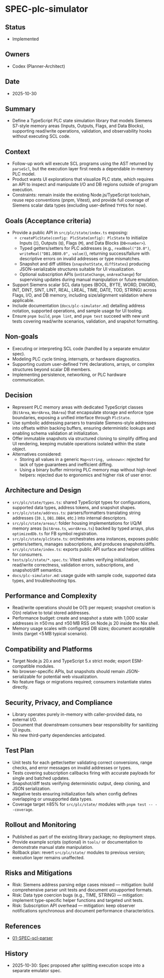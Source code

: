 # SPEC-plc-simulator

## Status

- Implemented

## Owners

- Codex (Planner-Architect)

## Date

- 2025-10-30

## Summary

- Define a TypeScript PLC state simulation library that models Siemens S7-style memory areas (Inputs, Outputs, Flags, and Data Blocks), supporting read/write operations, validation, and observability hooks without executing SCL code.

## Context

- Follow-up work will execute SCL programs using the AST returned by `parseScl`, but the execution layer first needs a dependable in-memory PLC model.
- Product wants UI explorations that visualize PLC state, which requires an API to inspect and manipulate I/O and DB regions outside of program execution.
- Constraints: remain inside the existing Node.js/TypeScript toolchain, reuse repo conventions (pnpm, Vitest), and provide full coverage of Siemens scalar data types (excluding user-defined `TYPE`s for now).

## Goals (Acceptance criteria)

- Provide a public API in `src/plc/state/index.ts` exposing:
  - `createPlcState(config: PlcStateConfig): PlcState` to initialize Inputs (`I`), Outputs (`Q`), Flags (`M`), and Data Blocks (`DB<number>`).
  - Typed getters/setters for PLC addresses (e.g., `readBool("I0.0")`, `writeReal("DB1.DBX0.0", value)`), returning success/failure with descriptive errors on invalid addresses or type mismatches.
  - Snapshot and diff utilities (`snapshotState`, `diffStates`) producing JSON-serializable structures suitable for UI visualization.
  - Optional subscription APIs (`onStateChange`, `onAreaChange`) for supervising updates during manual manipulation or future emulation.
- Support Siemens scalar SCL data types (BOOL, BYTE, WORD, DWORD, INT, DINT, SINT, LINT, REAL, LREAL, TIME, DATE, TOD, STRING) across Flags, I/O, and DB memory, including size/alignment validation where applicable.
- Include documentation (`docs/plc-simulator.md`) detailing address notation, supported operations, and sample usage for UI tooling.
- Ensure `pnpm build`, `pnpm lint`, and `pnpm test` succeed with new unit tests covering read/write scenarios, validation, and snapshot formatting.

## Non-goals

- Executing or interpreting SCL code (handled by a separate emulator spec).
- Modeling PLC cycle timing, interrupts, or hardware diagnostics.
- Supporting custom user-defined `TYPE` declarations, arrays, or complex structures beyond scalar DB members.
- Implementing persistence, networking, or PLC hardware communication.

## Decision

- Represent PLC memory areas with dedicated TypeScript classes (`BitArea`, `WordArea`, `DbArea`) that encapsulate storage and enforce type boundaries, exposing a unified interface through `PlcState`.
- Use symbolic addressing parsers to translate Siemens-style addresses into offsets within backing buffers, ensuring deterministic lookups and enabling schema validation at initialization.
- Offer immutable snapshots via structured cloning to simplify diffing and UI rendering, keeping mutable operations isolated within the state object.
- Alternatives considered:
  - Storing all values in a generic `Map<string, unknown>`: rejected for lack of type guarantees and inefficient diffing.
  - Using a binary buffer mirroring PLC memory map without high-level helpers: rejected due to ergonomics and higher risk of user error.

## Architecture and Design

- `src/plc/state/types.ts`: shared TypeScript types for configurations, supported data types, address tokens, and snapshot shapes.
- `src/plc/state/address.ts`: parsers/formatters translating string addresses (`I0.1`, `DB1.DBB4`, etc.) into internal descriptors.
- `src/plc/state/areas/`: folder housing implementations for I/Q/M memory areas (`bitArea.ts`, `wordArea.ts`) backed by typed arrays, plus `optimizedDb.ts` for FB symbol registration.
- `src/plc/state/plcState.ts`: orchestrates area instances, exposes public getters/setters, manages subscriptions, and produces snapshots/diffs.
- `src/plc/state/index.ts`: exports public API surface and helper utilities for consumers.
- `tests/plc/state/*.spec.ts`: Vitest suites verifying initialization, read/write correctness, validation errors, subscriptions, and snapshot/diff semantics.
- `docs/plc-simulator.md`: usage guide with sample code, supported data types, and troubleshooting tips.

## Performance and Complexity

- Read/write operations should be O(1) per request; snapshot creation is O(n) relative to total stored addresses.
- Performance budget: create and snapshot a state with 1,000 scalar addresses in ≤50 ms and ≤50 MB RSS on Node.js 20 inside the Nix shell.
- Memory usage scales with configured DB sizes; document acceptable limits (target <5 MB typical scenario).

## Compatibility and Platforms

- Target Node.js 20.x and TypeScript 5.x strict mode; export ESM-compatible modules.
- No browser-specific APIs, but snapshots should remain JSON-serializable for potential web visualization.
- No feature flags or migrations required; consumers instantiate states directly.

## Security, Privacy, and Compliance

- Library operates purely in-memory with caller-provided data, no external I/O.
- Document that downstream consumers bear responsibility for sanitizing UI inputs.
- No new third-party dependencies anticipated.

## Test Plan

- Unit tests for each getter/setter validating correct conversions, range checks, and error messages on invalid addresses or types.
- Tests covering subscription callbacks firing with accurate payloads for single and batched updates.
- Snapshot/diff tests verifying deterministic output, deep cloning, and JSON serialization.
- Negative tests ensuring initialization fails when config defines overlapping or unsupported data types.
- Coverage target ≥85% for `src/plc/state/` modules with `pnpm test -- --coverage`.

## Rollout and Monitoring

- Published as part of the existing library package; no deployment steps.
- Provide example scripts (optional) in `tools/` or documentation to demonstrate manual state manipulation.
- Rollback plan: revert `src/plc/state/` modules to previous version; execution layer remains unaffected.

## Risks and Mitigations

- Risk: Siemens address parsing edge cases missed — mitigation: build comprehensive parser unit tests and document unsupported formats.
- Risk: Data type coercion bugs (e.g., TIME, STRING) — mitigation: implement type-specific helper functions and targeted unit tests.
- Risk: Subscription API overhead — mitigation: keep observer notifications synchronous and document performance characteristics.

## References

- [01-SPEC-scl-parser](01-SPEC-scl-parser.md)

## History

- 2025-10-30: Spec proposed after splitting execution scope into a separate emulator spec.
